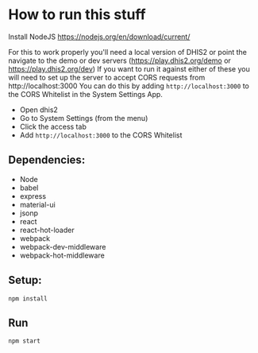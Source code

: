 # How to run this stuff

Install NodeJS
https://nodejs.org/en/download/current/

For this to work properly you'll need a local version of DHIS2 or point the navigate to the demo or dev servers (https://play.dhis2.org/demo or https://play.dhis2.org/dev)
If you want to run it against either of these you will need to set up the server to accept CORS requests from http://localhost:3000
You can do this by adding `http://localhost:3000` to the CORS Whitelist in the System Settings App.

- Open dhis2
- Go to System Settings (from the menu)
- Click the access tab
- Add `http://localhost:3000` to the CORS Whitelist

Dependencies:
-------------
* Node
* babel
* express
* material-ui
* jsonp
* react
* react-hot-loader
* webpack
* webpack-dev-middleware
* webpack-hot-middleware

Setup:
---
```
npm install
```

Run
---
```
npm start
```